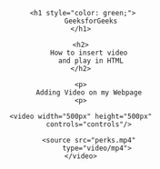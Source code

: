 <!DOCTYPE html> 
<html> 
  
<body style="text-align: center;"> 
  
    <h1 style="color: green;">
        GeeksforGeeks
    </h1> 
      
    <h2> 
        How to insert video 
        and play in HTML
    </h2> 
  
    <p> 
        Adding Video on my Webpage 
    <p> 
      
    <video width="500px" height="500px" 
        controls="controls"/> 
          
        <source src="perks.mp4" 
            type="video/mp4"> 
    </video> 
</body> 
  
</html> 
